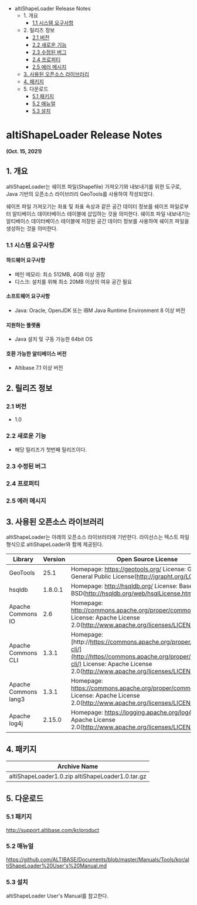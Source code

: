 - altiShapeLoader Release Notes
  - 1\. 개요
    - [1.1 시스템 요구사항](#11-시스템-요구사항)
  - 2\. 릴리즈 정보
    - [2.1 버전](#21-버전)
    - [2.2 새로운 기능](#22-새로운-기능)
    - [2.3 수정된 버그](#23-수정된-버그)
    - [2.4 프로퍼티](#24-프로퍼티)
    - [2.5 에러 메시지](#25-에러-메시지)
  - [3. 사용된 오픈소스 라이브러리](#3-사용된-오픈소스-라이브러리)
  - [4. 패키지](#4-패키지)
  - 5\. 다운로드
    - [5.1 패키지](#51-패키지)
    - [5.2 매뉴얼](#52-매뉴얼)
    - [5.3 설치](#53-설치)

# altiShapeLoader Release Notes

**(Oct. 15, 2021)**

## 1. 개요

altiShapeLoader는 쉐이프 파일(Shapefile) 가져오기와 내보내기를 위한 도구로, Java 기반의 오픈소스 라이브러리 GeoTools를 사용하여 작성되었다.

쉐이프 파일 가져오기는 좌표 및 좌표 속상과 같은 공간 데이터 정보를 쉐이프 파일로부터 알티베이스 데이터베이스 테이블에 삽입하는 것을 의미한다. 쉐이프 파일 내보내기는 알티베이스 데이터베이스 테이블에 저장된 공간 데이터 정보를 사용하여 쉐이프 파일을 생성하는 것을 의미한다.

### 1.1 시스템 요구사항

#### 하드웨어 요구사항

- 메인 메모리: 최소 512MB, 4GB 이상 권장
- 디스크: 설치를 위해 최소 20MB 이상의 여유 공간 필요

#### 소프트웨어 요구사항

- Java: Oracle, OpenJDK 또는 IBM Java Runtime Environment 8 이상 버전

#### 지원하는 플랫폼

- Java 설치 및 구동 가능한 64bit OS

#### 호환 가능한 알티베이스 버전

- Altibase 7.1 이상 버전

## 2. 릴리즈 정보

### 2.1 버전

- 1.0

### 2.2 새로운 기능

- 해당 릴리즈가 첫번째 릴리즈이다.

### 2.3 수정된 버그

### 2.4 프로퍼티

### 2.5 에러 메시지

## 3. 사용된 오픈소스 라이브러리

altiShapeLoader는 아래의 오픈소스 라이브러리에 기반한다. 라이선스는 텍스트 파일 형식으로 altiShapeLoader와 함께 제공된다.

| Library              | Version | Open Source License                                          |
| -------------------- | ------- | ------------------------------------------------------------ |
| GeoTools             | 25.1    | Homepage: https://geotools.org/ License: GNU Lesser General Public License(http://jgrapht.org/LGPL.html) |
| hsqldb               | 1.8.0.1 | Homepage: http://hsqldb.org/ License: Based on BSD(http://hsqldb.org/web/hsqlLicense.html) |
| Apache Commons IO    | 2.6     | Homepage: http://commons.apache.org/proper/commons-io/ License: Apache License 2.0(http://www.apache.org/licenses/LICENSE-2.0.txt) |
| Apache Commons CLI   | 1.3.1   | Homepage: [http://https://commons.apache.org/proper/commons-cli/](http://https//commons.apache.org/proper/commons-cli/) License: Apache License 2.0(http://www.apache.org/licenses/LICENSE-2.0.txt) |
| Apache Commons lang3 | 1.3.1   | Homepage: https://commons.apache.org/proper/commons-lang/ License: Apache License 2.0(http://www.apache.org/licenses/LICENSE-2.0.txt) |
| Apache log4j         | 2.15.0  | Homepage: https://logging.apache.org/log4j/ License: Apache License 2.0(http://www.apache.org/licenses/LICENSE-2.0.txt) |

## 4. 패키지

| Archive Name                                     |
| ------------------------------------------------ |
| altiShapeLoader1.0.zip altiShapeLoader1.0.tar.gz |

## 5. 다운로드

### 5.1 패키지

http://support.altibase.com/kr/product

### 5.2 매뉴얼

https://github.com/ALTIBASE/Documents/blob/master/Manuals/Tools/kor/altiShapeLoader%20User's%20Manual.md

### 5.3 설치

altiShapeLoader User's Manual를 참고한다.